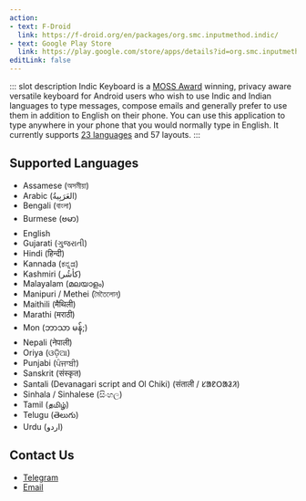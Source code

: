 ```yaml
---
action:
- text: F-Droid
  link: https://f-droid.org/en/packages/org.smc.inputmethod.indic/
- text: Google Play Store
  link: https://play.google.com/store/apps/details?id=org.smc.inputmethod.indic
editLink: false
---
```

::: slot description
Indic Keyboard is a [MOSS Award](https://www.mozilla.org/en-US/moss/) winning, privacy aware versatile keyboard for Android users who wish to use Indic and Indian languages to type messages, compose emails and generally prefer to use them in addition to English on their phone. You can use this application to type anywhere in your phone that you would normally type in English. It currently supports [23 languages](/#supported-languages) and 57 layouts.
:::

## Supported Languages
- Assamese (অসমীয়া)
- Arabic (العَرَبِيةُ‎‎)
- Bengali (বাংলা)
- Burmese (ဗမာ)
- English
- Gujarati (ગુજરાતી)
- Hindi (हिन्दी)
- Kannada (ಕನ್ನಡ)
- Kashmiri (کأشُر)
- Malayalam (മലയാളം)
- Manipuri / Methei (মৈতৈলোন্)
- Maithili (मैथिली)
- Marathi (मराठी)
- Mon (ဘာသာ မန်;)
- Nepali (नेपाली)
- Oriya (ଓଡ଼ିଆ)
- Punjabi (ਪੰਜਾਬੀ)
- Sanskrit (संस्कृत)
- Santali (Devanagari script and Ol Chiki) (संताली / ᱥᱟᱱᱛᱟᱲᱤ)
- Sinhala / Sinhalese (සිංහල)
- Tamil (தமிழ்)
- Telugu (తెలుగు)
- Urdu (اردو)


## Contact Us
- [Telegram](https://t.me/indickeyboard)
- [Email](mailto:indicapp@jishnu.xyz)
